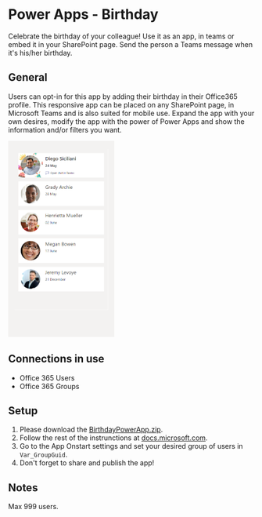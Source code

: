 # Power Apps - Birthday
Celebrate the birthday of your colleague! Use it as an app, in teams or embed it in your SharePoint page.
Send the person a Teams message when it's his/her birthday.

## General
Users can opt-in for this app by adding their birthday in their Office365 profile.
This responsive app can be placed on any SharePoint page, in Microsoft Teams and is also suited for mobile use. Expand the app with your own desires, modify the app with the power of Power Apps and show the information and/or filters you want.

<img src="/AppPreview1.png?raw=true" height="400">
  
## Connections in use
* Office 365 Users
* Office 365 Groups

## Setup
1. Please download the [BirthdayPowerApp.zip](/../../raw/main/BirthdayPowerApp.zip).
2. Follow the rest of the instrunctions at [docs.microsoft.com](https://docs.microsoft.com/power-apps/maker/canvas-apps/export-import-app#importing-a-canvas-app-package).
3. Go to the App Onstart settings and set your desired group of users in `Var_GroupGuid`.
4. Don't forget to share and publish the app!

## Notes
Max 999 users.
